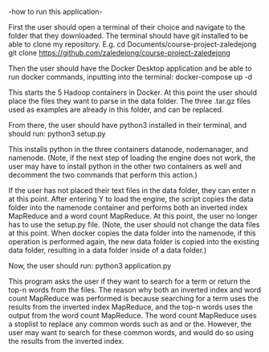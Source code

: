 -how to run this application-

First the user should open a terminal of their choice and navigate to the folder that they downloaded. The terminal should have git installed to be able to clone my repository.
E.g. cd Documents/course-project-zaledejong
git clone https://github.com/zaledejong/course-project-zaledejong

Then the user should have the Docker Desktop application and be able to run docker commands, inputting into the terminal:
docker-compose up -d

This starts the 5 Hadoop containers in Docker. At this point the user should place the files they want to parse in the data folder. The three .tar.gz files used as examples are already in this folder, and can be replaced.

From there, the user should have python3 installed in their terminal, and should run:
python3 setup.py

This installs python in the three containers datanode, nodemanager, and namenode. (Note, if the next step of loading the engine does not work, the user may have to install python in the other two containers as well and decomment the two commands that perform this action.)

If the user has not placed their text files in the data folder, they can enter n at this point. After entering Y to load the engine, the script copies the data folder into the namenode container and performs both an inverted index MapReduce and a word count MapReduce. At this point, the user no longer has to use the setup.py file. (Note, the user should not change the data files at this point. When docker copies the data folder into the namenode, if this operation is performed again, the new data folder is copied into the existing data folder, resulting in a data folder inside of a data folder.)

Now, the user should run:
python3 application.py

This program asks the user if they want to search for a term or return the top-n words from the files. The reason why both an inverted index and word count MapReduce was performed is because searching for a term uses the results from the inverted index MapReduce, and the top-n words uses the output from the word count MapReduce. The word count MapReduce uses a stoplist to replace any common words such as and or the. However, the user may want to search for these common words, and would do so using the results from the inverted index.